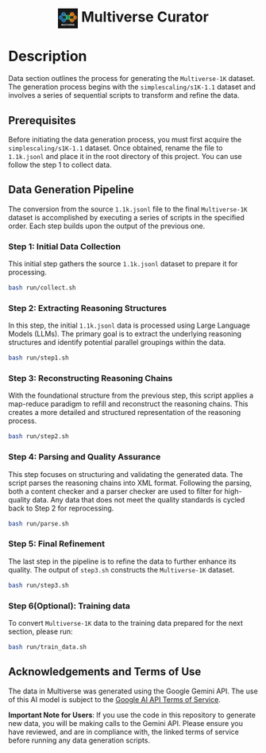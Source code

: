 <div align="center">
<h1><img src="../assets/multiverse-logo.png" height="40px" align="top"/> Multiverse Curator
</h1>
</div>

# Description

Data section outlines the process for generating the `Multiverse-1K` dataset. The generation process begins with the `simplescaling/s1K-1.1` dataset and involves a series of sequential scripts to transform and refine the data.

## Prerequisites

Before initiating the data generation process, you must first acquire the `simplescaling/s1K-1.1` dataset. Once obtained, rename the file to `1.1k.jsonl` and place it in the root directory of this project. You can use follow the step 1 to collect data.

## Data Generation Pipeline

The conversion from the source `1.1k.jsonl` file to the final `Multiverse-1K` dataset is accomplished by executing a series of scripts in the specified order. Each step builds upon the output of the previous one.

### Step 1: Initial Data Collection

This initial step gathers the source `1.1k.jsonl` dataset to prepare it for processing.

```bash
bash run/collect.sh
```

### Step 2: Extracting Reasoning Structures

In this step, the initial `1.1k.jsonl` data is processed using Large Language Models (LLMs). The primary goal is to extract the underlying reasoning structures and identify potential parallel groupings within the data.

```bash
bash run/step1.sh
```

### Step 3: Reconstructing Reasoning Chains

With the foundational structure from the previous step, this script applies a map-reduce paradigm to refill and reconstruct the reasoning chains. This creates a more detailed and structured representation of the reasoning process.

```bash
bash run/step2.sh
```

### Step 4: Parsing and Quality Assurance

This step focuses on structuring and validating the generated data. The script parses the reasoning chains into XML format. Following the parsing, both a content checker and a parser checker are used to filter for high-quality data. Any data that does not meet the quality standards is cycled back to Step 2 for reprocessing.

```bash
bash run/parse.sh
```

### Step 5: Final Refinement

The last step in the pipeline is to refine the data to further enhance its quality. The output of `step3.sh` constructs the `Multiverse-1K` dataset.

```bash
bash run/step3.sh
```

### Step 6(Optional): Training data

To convert `Multiverse-1K` data to the training data prepared for the next section, please run:
```bash
bash run/train_data.sh
```

## Acknowledgements and Terms of Use
The data in Multiverse was generated using the Google Gemini API. The use of this AI model is subject to the [Google AI API Terms of Service](https://ai.google.dev/terms).

**Important Note for Users**: If you use the code in this repository to generate new data, you will be making calls to the Gemini API. Please ensure you have reviewed, and are in compliance with, the linked terms of service before running any data generation scripts.
